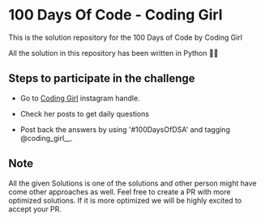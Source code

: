 # 100 Days Of Code - Coding Girl

This is the solution repository for the 100 Days of Code by Coding Girl

All the solution in this repository has been written in Python 🐍🔥

## Steps to participate in the challenge

- Go to [Coding Girl](https://www.instagram.com/coding_girl__/) instagram handle.

- Check her posts to get daily questions

- Post back the answers by using '#100DaysOfDSA' and tagging @coding_girl__.

## Note

All the given Solutions is one of the solutions and other person might have come other approaches as well. Feel free to create a PR with more optimized solutions. If it is more optimized we will be highly excited to accept your PR.
